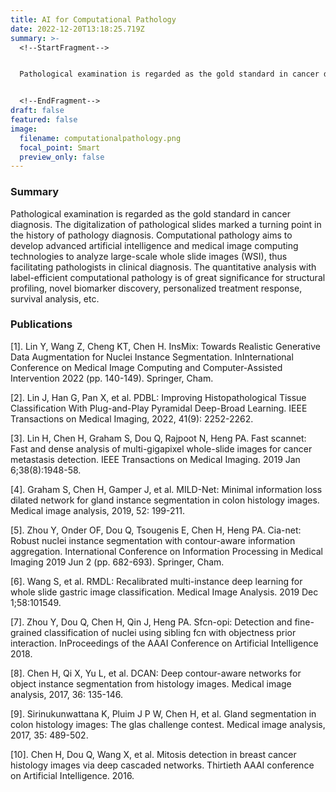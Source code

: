 ```yaml
---
title: AI for Computational Pathology
date: 2022-12-20T13:18:25.719Z
summary: >-
  <!--StartFragment-->


  Pathological examination is regarded as the gold standard in cancer diagnosis. The digitalization of pathological slides marked a turning point in the history of pathology diagnosis. Computational pathology aims to develop advanced artificial intelligence and medical image computing technologies to analyze large-scale whole slide images (WSI), thus facilitating pathologists in clinical diagnosis. The quantitative analysis with label-efficient computational pathology is of great significance for structural profiling, novel biomarker discovery, personalized treatment response, survival analysis, etc.


  <!--EndFragment-->
draft: false
featured: false
image:
  filename: computationalpathology.png
  focal_point: Smart
  preview_only: false
---
```

<!--StartFragment-->

### **Summary**

Pathological examination is regarded as the gold standard in cancer diagnosis. The digitalization of pathological slides marked a turning point in the history of pathology diagnosis. Computational pathology aims to develop advanced artificial intelligence and medical image computing technologies to analyze large-scale whole slide images (WSI), thus facilitating pathologists in clinical diagnosis. The quantitative analysis with label-efficient computational pathology is of great significance for structural profiling, novel biomarker discovery, personalized treatment response, survival analysis, etc.

<!--EndFragment-->

<!--StartFragment-->

### **Publications**

\[1]. Lin Y, Wang Z, Cheng KT, Chen H. InsMix: Towards Realistic Generative Data Augmentation for Nuclei Instance Segmentation. InInternational Conference on Medical Image Computing and Computer-Assisted Intervention 2022 (pp. 140-149). Springer, Cham.

\[2]. Lin J, Han G, Pan X, et al. PDBL: Improving Histopathological Tissue Classification With Plug-and-Play Pyramidal Deep-Broad Learning. IEEE Transactions on Medical Imaging, 2022, 41(9): 2252-2262.

\[3]. Lin H, Chen H, Graham S, Dou Q, Rajpoot N, Heng PA. Fast scannet: Fast and dense analysis of multi-gigapixel whole-slide images for cancer metastasis detection. IEEE Transactions on Medical Imaging. 2019 Jan 6;38(8):1948-58.

\[4]. Graham S, Chen H, Gamper J, et al. MILD-Net: Minimal information loss dilated network for gland instance segmentation in colon histology images. Medical image analysis, 2019, 52: 199-211.

\[5]. Zhou Y, Onder OF, Dou Q, Tsougenis E, Chen H, Heng PA. Cia-net: Robust nuclei instance segmentation with contour-aware information aggregation. International Conference on Information Processing in Medical Imaging 2019 Jun 2 (pp. 682-693). Springer, Cham.

\[6]. Wang S, et al. RMDL: Recalibrated multi-instance deep learning for whole slide gastric image classification. Medical Image Analysis. 2019 Dec 1;58:101549.

\[7]. Zhou Y, Dou Q, Chen H, Qin J, Heng PA. Sfcn-opi: Detection and fine-grained classification of nuclei using sibling fcn with objectness prior interaction. InProceedings of the AAAI Conference on Artificial Intelligence 2018.

\[8]. Chen H, Qi X, Yu L, et al. DCAN: Deep contour-aware networks for object instance segmentation from histology images. Medical image analysis, 2017, 36: 135-146.

\[9]. Sirinukunwattana K, Pluim J P W, Chen H, et al. Gland segmentation in colon histology images: The glas challenge contest. Medical image analysis, 2017, 35: 489-502.

\[10]. Chen H, Dou Q, Wang X, et al. Mitosis detection in breast cancer histology images via deep cascaded networks. Thirtieth AAAI conference on Artificial Intelligence. 2016.

<!--EndFragment-->